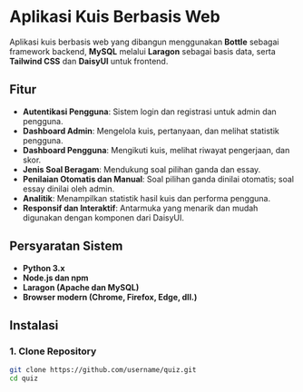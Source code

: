 # Aplikasi Kuis Berbasis Web

Aplikasi kuis berbasis web yang dibangun menggunakan **Bottle** sebagai framework backend, **MySQL** melalui **Laragon** sebagai basis data, serta **Tailwind CSS** dan **DaisyUI** untuk frontend.

## **Fitur**

- **Autentikasi Pengguna**: Sistem login dan registrasi untuk admin dan pengguna.
- **Dashboard Admin**: Mengelola kuis, pertanyaan, dan melihat statistik pengguna.
- **Dashboard Pengguna**: Mengikuti kuis, melihat riwayat pengerjaan, dan skor.
- **Jenis Soal Beragam**: Mendukung soal pilihan ganda dan essay.
- **Penilaian Otomatis dan Manual**: Soal pilihan ganda dinilai otomatis; soal essay dinilai oleh admin.
- **Analitik**: Menampilkan statistik hasil kuis dan performa pengguna.
- **Responsif dan Interaktif**: Antarmuka yang menarik dan mudah digunakan dengan komponen dari DaisyUI.

## **Persyaratan Sistem**

- **Python 3.x**
- **Node.js dan npm**
- **Laragon (Apache dan MySQL)**
- **Browser modern (Chrome, Firefox, Edge, dll.)**

## **Instalasi**

### **1. Clone Repository**

```bash
git clone https://github.com/username/quiz.git
cd quiz
